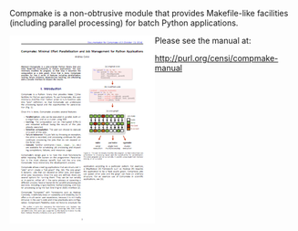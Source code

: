 Compmake is a non-obtrusive module that provides Makefile-like facilities (including parallel processing) for batch Python applications.


<a style="display: block; float: left" href="http://purl.org/censi/compmake-manual">
    <img src="docs/source/my_static/2015-compmake-v3.png"/>
</a>

Please see the manual at:

http://purl.org/censi/compmake-manual

